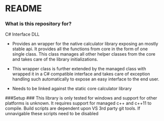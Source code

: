 # README #
 

### What is this repository for? ###

C# Interface DLL 

* Provides an wrapper for the native calculator library exposing an mostly stable api. It provides all the functions from core in the form of one single class. This class manages all other helper classes from the core and takes care of the library initializations. 

* This wrapper class is further extended by the managed class with wrapped it in a C# compatible interface and takes care of exception handling such automatically to expose an easy interface to the end user.

* Needs to be linked against the static core calculator library

###Setup ###
This library is only tested for windows and support for other platforms is unknown. It requires support for managed c++ and c++11  to compile.
Build scripts are dependent upon VS 3rd party git tools. If unnavigable these scripts need to be disabled